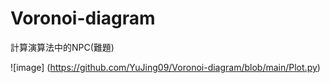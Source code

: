 # Voronoi-diagram
計算演算法中的NPC(難題)

![image] (https://github.com/YuJing09/Voronoi-diagram/blob/main/Plot.py)
